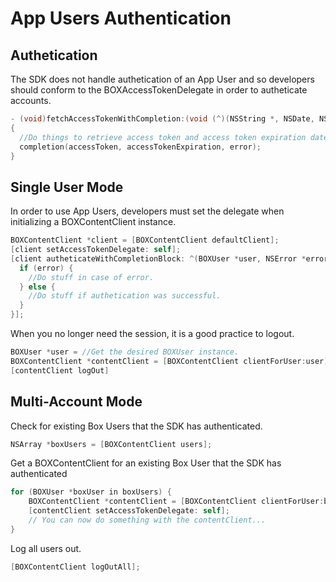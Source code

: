 App Users Authentication
==============

Authetication 
--------------------
The SDK does not handle authetication of an App User and so developers should conform to the BOXAccessTokenDelegate in order to autheticate accounts.

```objectivec
- (void)fetchAccessTokenWithCompletion:(void (^)(NSString *, NSDate, NSError *))completion
{
  //Do things to retrieve access token and access token expiration date.
  completion(accessToken, accessTokenExpiration, error);
}
```

Single User Mode
---------------------
In order to use App Users, developers must set the delegate when initializing a BOXContentClient instance.
```objectivec
BOXContentClient *client = [BOXContentClient defaultClient];
[client setAccessTokenDelegate: self];
[client autheticateWithCompletionBlock: ^(BOXUser *user, NSError *error){
  if (error) {
    //Do stuff in case of error.
  } else {
    //Do stuff if authetication was successful.
  }
}];
```

When you no longer need the session, it is a good practice to logout.
```objectivec
BOXUser *user = //Get the desired BOXUser instance.
BOXContentClient *contentClient = [BOXContentClient clientForUser:user];
[contentClient logOut]
```

Multi-Account Mode
------------------------
Check for existing Box Users that the SDK has authenticated.
```objectivec
NSArray *boxUsers = [BOXContentClient users];
```

Get a BOXContentClient for an existing Box User that the SDK has authenticated
```objectivec
for (BOXUser *boxUser in boxUsers) {
	BOXContentClient *contentClient = [BOXContentClient clientForUser:boxUser];
	[contentClient setAccessTokenDelegate: self];
	// You can now do something with the contentClient...
}
```

Log all users out.
```objectivec
[BOXContentClient logOutAll];
```
